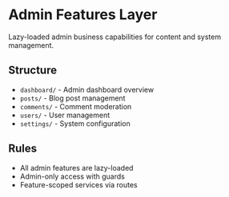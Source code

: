 # Admin Features Layer

Lazy-loaded admin business capabilities for content and system management.

## Structure
- `dashboard/` - Admin dashboard overview
- `posts/` - Blog post management
- `comments/` - Comment moderation
- `users/` - User management
- `settings/` - System configuration

## Rules
- All admin features are lazy-loaded
- Admin-only access with guards
- Feature-scoped services via routes